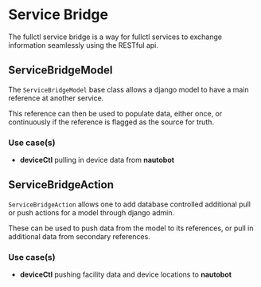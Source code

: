 # Service Bridge

The fullctl service bridge is a way for fullctl services to exchange information seamlessly using the RESTful api.

## ServiceBridgeModel

The `ServiceBridgeModel` base class allows a django model to have a main reference at another service.

This reference can then be used to populate data, either once, or continuously if the reference is flagged as the
source for truth.

### Use case(s)

- **deviceCtl** pulling in device data from **nautobot**

## ServiceBridgeAction

`ServiceBridgeAction` allows one to add database controlled additional pull or push actions for a model through django admin.

These can be used to push data from the model to its references, or pull in additional data from secondary references.

### Use case(s)

- **deviceCtl** pushing facility data and device locations to **nautobot**


